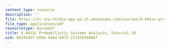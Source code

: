 ```yaml
---
content_type: resource
description: ''
file: https://ol-ocw-studio-app-qa.s3.amazonaws.com/courses/6-041sc-probabilistic-systems-analysis-and-applied-probability-fall-2013/0b1915b7e59eb4bdb972213359104867_MIT6_041SCF13_tut10.pdf
file_type: application/pdf
resourcetype: Document
title: 6.041SC Probabilistic Systems Analysis, Tutorial 10
uid: 0b1915b7-e59e-b4bd-b972-213359104867
---
```

